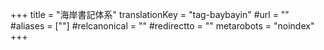 +++
title = "海岸書記体系"
translationKey = "tag-baybayin"
#url = ""
#aliases = [""]
#relcanonical = ""
#redirectto = ""
metarobots = "noindex"
+++

